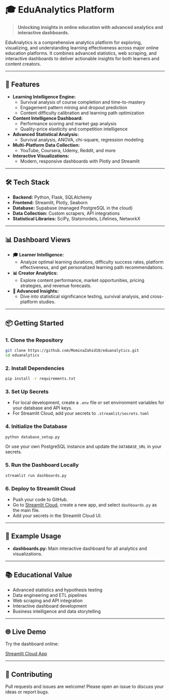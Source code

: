 # 🎓 EduAnalytics Platform

> **Unlocking insights in online education with advanced analytics and interactive dashboards.**

EduAnalytics is a comprehensive analytics platform for exploring, visualizing, and understanding learning effectiveness across major online education platforms. It combines advanced statistics, web scraping, and interactive dashboards to deliver actionable insights for both learners and content creators.

---

## 🚀 Features

- **Learning Intelligence Engine:**
  - Survival analysis of course completion and time-to-mastery
  - Engagement pattern mining and dropout prediction
  - Content difficulty calibration and learning path optimization
- **Content Intelligence Dashboard:**
  - Performance scoring and market gap analysis
  - Quality-price elasticity and competition intelligence
- **Advanced Statistical Analysis:**
  - Survival analysis, ANOVA, chi-square, regression modeling
- **Multi-Platform Data Collection:**
  - YouTube, Coursera, Udemy, Reddit, and more
- **Interactive Visualizations:**
  - Modern, responsive dashboards with Plotly and Streamlit

---

## 🛠️ Tech Stack

- **Backend:** Python, Flask, SQLAlchemy
- **Frontend:** Streamlit, Plotly, Seaborn
- **Database:** Supabase (managed PostgreSQL in the cloud)
- **Data Collection:** Custom scrapers, API integrations
- **Statistical Libraries:** SciPy, Statsmodels, Lifelines, NetworkX

---

## 📊 Dashboard Views

- **🎓 Learner Intelligence:**
  - Analyze optimal learning durations, difficulty success rates, platform effectiveness, and get personalized learning path recommendations.
- **📊 Creator Analytics:**
  - Explore content performance, market opportunities, pricing strategies, and revenue forecasts.
- **🔬 Advanced Insights:**
  - Dive into statistical significance testing, survival analysis, and cross-platform studies.

---

## 📦 Getting Started

### 1. Clone the Repository
```bash
git clone https://github.com/MominaZahid10/eduanalytics.git
cd eduanalytics
```

### 2. Install Dependencies
```bash
pip install -r requirements.txt
```

### 3. Set Up Secrets
- For local development, create a `.env` file or set environment variables for your database and API keys.
- For Streamlit Cloud, add your secrets to `.streamlit/secrets.toml` 

### 4. Initialize the Database
```bash
python database_setup.py
```
Or use your own PostgreSQL instance and update the `DATABASE_URL` in your secrets.

### 5. Run the Dashboard Locally
```bash
streamlit run dashboards.py
```

### 6. Deploy to Streamlit Cloud
- Push your code to GitHub.
- Go to [Streamlit Cloud](https://streamlit.io/cloud), create a new app, and select `dashboards.py` as the main file.
- Add your secrets in the Streamlit Cloud UI.

---

## 📝 Example Usage

- **dashboards.py:** Main interactive dashboard for all analytics and visualizations.

---

## 📚 Educational Value

- Advanced statistics and hypothesis testing
- Data engineering and ETL pipelines
- Web scraping and API integration
- Interactive dashboard development
- Business intelligence and data storytelling


---

## 🌐 Live Demo

Try the dashboard online:

[Streamlit Cloud App](https://eduanalytics-platform-9zhvtuxvarnexaqqskkg44.streamlit.app/)


---

## 🤝 Contributing

Pull requests and issues are welcome! Please open an issue to discuss your ideas or report bugs.
